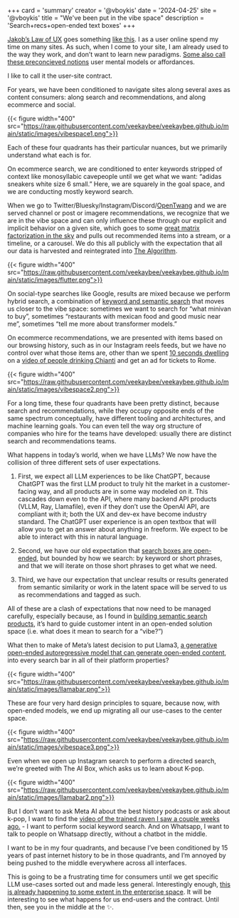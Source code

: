 
+++
card = 'summary'
creator = '@vboykis'
date = '2024-04-25'
site = '@vboykis'
title = "We've been put in the vibe space"
description = 'Search+recs+open-ended text boxes'
+++

[Jakob’s Law of UX](https://twitter.com/corychainsman/status/1786574177333334431) goes something [like this](https://lawsofux.com/jakobs-law/).  I as a user online spend my time on many sites. As such, when I come to your site, I am already used to the way they work, and don’t want to learn new paradigms. [Some also call these preconcieved notions](https://twitter.com/vboykis/status/1786557956617601486) user mental models or affordances. 

I like to call it the user-site contract. 

For years, we have been conditioned to navigate sites along several axes as content consumers: along search and recommendations, and along ecommerce and social. 

{{< figure  width="400" src="https://raw.githubusercontent.com/veekaybee/veekaybee.github.io/main/static/images/vibespace1.png">}}

Each of these four quadrants has their particular nuances, but we primarily understand what each is for. 

On ecommerce search, we are conditioned to enter keywords stripped of context like monosyllabic cavepeople until we get what we want: “adidas sneakers white size 6 small.”  Here, we are squarely in the goal space, and we are conducting mostly keyword search. 

When we go to Twitter/Bluesky/Instagram/Discord/[OpenTwang](https://twitter.com/ThatSamWinkler/status/1591990980387147777) and we are served channel or post or imagere recommendations, we recognize that we are in the vibe space and can only influence these through our explicit and implicit behavior on a given site,  which goes to some [great matrix factorization in the sky](https://vickiboykis.com/what_are_embeddings/) and pulls out recommended items into a stream, or a timeline, or a carousel. We do this all publicly with the expectation that all our data is harvested and reintegrated into [The Algorithm](https://github.com/igorbrigadir/awesome-twitter-algo). 

{{< figure  width="400" src="https://raw.githubusercontent.com/veekaybee/veekaybee.github.io/main/static/images/flutter.png">}}

On social-type searches like Google, results are mixed because we perform hybrid search, a combination of [keyword and semantic search](https://opensearch.org/blog/semantic-search-solutions/) that moves us closer to the vibe space: sometimes we want to search for “what minivan to buy”, sometimes “restaurants with mexican food and good music near me”, sometimes “tell me more about transformer models.”

On ecommerce recommendations, we are presented with items based on our browsing history, such as in our Instagram reels feeds, but we have no control over what those items are, other than we spent [10 seconds dwelling](https://en.wikipedia.org/wiki/Dwell_time) on a [video of people drinking Chianti](https://creators.instagram.com/blog/instagram-recommendations-eligibility-tips-creators?locale=en_US) and get an ad for tickets to Rome. 

{{< figure  width="400" src="https://raw.githubusercontent.com/veekaybee/veekaybee.github.io/main/static/images/vibespace2.png">}}

For a long time,  these four quadrants have been pretty distinct, because search and recommendations, while they occupy opposite ends of the same spectrum conceptually, have different tooling and architectures, and machine learning goals. You can even tell the way org structure of companies who hire for the teams have developed: usually there are distinct search and recommendations teams. 

What happens in today’s world, when we have LLMs? We now have the collision of three different sets of user expectations. 

1. First, we expect all LLM experiences to be like ChatGPT, because ChatGPT was the first LLM product to truly hit the market in a customer-facing way, and all products are in some way modeled on it. This cascades down even to the API, where many backend API products (VLLM, Ray, Llamafile), even if they don’t use the OpenAI API, are compliant with it; both the UX and dev-ex have become industry standard.  The ChatGPT user experience is an open textbox that will allow you to get an answer about anything in freeform. We expect to be able to interact with this in natural language. 

2. Second, we have our old expectation that [search boxes are open-ended](https://vickiboykis.com/2024/04/25/how-i-search-in-2024/), but bounded by how we search: by keyword or short phrases, and that we will iterate on those short phrases to get what we need.

3.  Third, we have our expectation that unclear results or results generated from semantic similarity or work in the latent space will be served to us as recommendations and tagged as such. 

All of these are a clash of expectations that now need to be managed carefully, especially because, as I found in [building semantic search products](https://vickiboykis.com/2024/01/05/retro-on-viberary/), it’s hard to guide customer intent in an open-ended solution space (i.e. what does it mean to search for a “vibe?”)

What then to make of Meta’s latest decision to put Llama3, [a generative open-ended autoregressive model that can generate open-ended content](https://about.fb.com/news/2024/04/meta-ai-assistant-built-with-llama-3/), into every search bar in all of their platform properties? 

{{< figure  width="400" src="https://raw.githubusercontent.com/veekaybee/veekaybee.github.io/main/static/images/llamabar.png">}}

These are four very hard design principles to square, because now, with open-ended models, we end up migrating all our use-cases to the center space. 

{{< figure  width="400" src="https://raw.githubusercontent.com/veekaybee/veekaybee.github.io/main/static/images/vibespace3.png">}}


Even when we open up Instagram search to perform a directed search, we’re greeted with The AI Box, which asks us to learn about K-pop.

{{< figure  width="400" src="https://raw.githubusercontent.com/veekaybee/veekaybee.github.io/main/static/images/llamabar2.png">}}

 But I don’t want to ask Meta AI about the best history podcasts or ask about k-pop, I want to find the [video of the trained raven I saw a couple weeks ago.](https://www.youtube.com/watch?v=JBMLHFSZlEg) - I want to perform social keyword search. And on Whatsapp,  I want to talk to people on Whatsapp directly, without a chatbot in the middle. 
 
 I want to be in my four quadrants, and because I’ve been conditioned by 15 years of past internet history to be in those quadrants, and I’m annoyed by being pushed to the middle everywhere across all interfaces.  

This is going to be a frustrating time for consumers until we get specific LLM use-cases sorted out and made less general. Interestingly enough, [this is already happening to some extent in the enterprise space](https://www.wired.com/story/unsexy-future-generative-ai-enterprise-apps/). It will be interesting to see what happens for us end-users and the contract. Until then, see you in the middle at the ✨.